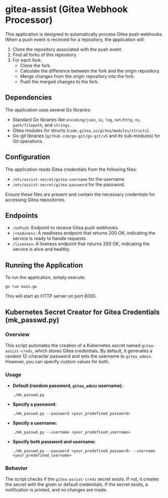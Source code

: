 # gitea-assist (Gitea Webhook Processor)

This application is designed to automatically process Gitea push webhooks. When a push event is received for a repository, the application will:
1. Clone the repository associated with the push event.
2. Find all forks of this repository.
3. For each fork:
   - Clone the fork.
   - Calculate the difference between the fork and the origin repository.
   - Merge changes from the origin repository into the fork.
   - Push the merged changes to the fork.

## Dependencies

The application uses several Go libraries:
- Standard Go libraries like `encoding/json`, `io`, `log`, `net/http`, `os`, `path/filepath`, and `strings`.
- Gitea modules for structs (`code.gitea.io/gitea/modules/structs`).
- Go-git libraries (`github.com/go-git/go-git/v5` and its sub-modules) for Git operations.

## Configuration

The application reads Gitea credentials from the following files:
- `/etc/assist-secret/gitea-username` for the username.
- `/etc/assist-secret/gitea-password` for the password.

Ensure these files are present and contain the necessary credentials for accessing Gitea repositories.

## Endpoints

- `/onPush`: Endpoint to receive Gitea push webhooks.
- `/readiness`: A readiness endpoint that returns 200 OK, indicating the service is ready to handle requests.
- `/liveness`: A liveness endpoint that returns 200 OK, indicating the service is alive and healthy.

## Running the Application

To run the application, simply execute:
```
go run main.go
```

This will start an HTTP server on port 8000.

## Kubernetes Secret Creator for Gitea Credentials (mk_passwd.py)

### Overview
This script automates the creation of a Kubernetes secret named 
`gitea-assist-creds`, which stores Gitea credentials. By default, it generates 
a random 12-character password and sets the username to `gitea_admin`. 
However, you can specify custom values for both.

### Usage

- **Default (random password, `gitea_admin` username):**
  ```
  ./mk_passwd.py
  ```

- **Specify a password:**
  ```
  ./mk_passwd.py --password <your_predefined_password>
  ```

- **Specify a username:**
  ```
  ./mk_passwd.py --username <your_predefined_username>
  ```

- **Specify both password and username:**
  ```
  ./mk_passwd.py --password <your_predefined_password> --username <your_predefined_username>
  ```

### Behavior
The script checks if the `gitea-assist-creds` secret exists. If not, it 
creates the secret with the given or default credentials. If the secret 
exists, a notification is printed, and no changes are made.
